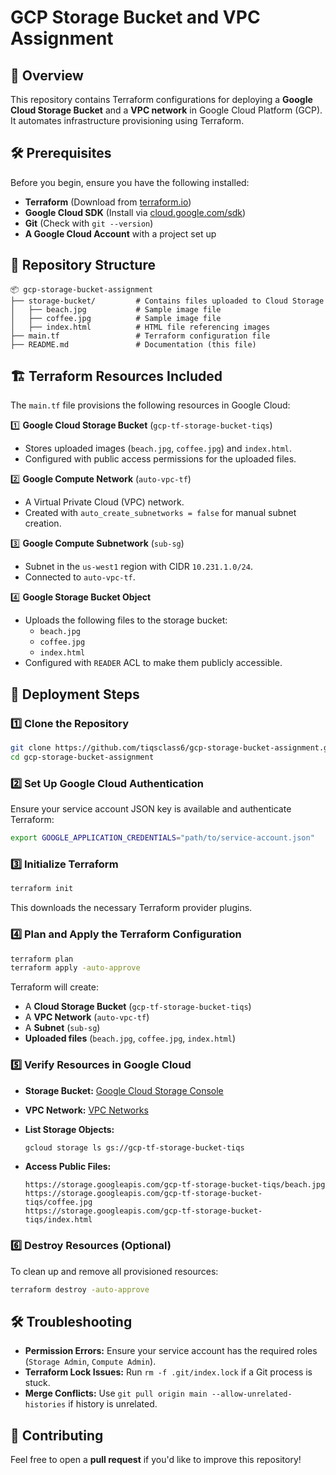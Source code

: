 # GCP Storage Bucket and VPC Assignment

## 📌 Overview

This repository contains Terraform configurations for deploying a **Google Cloud Storage Bucket** and a **VPC network** in Google Cloud Platform (GCP). It automates infrastructure provisioning using Terraform.

## 🛠 Prerequisites

Before you begin, ensure you have the following installed:

- **Terraform** (Download from [terraform.io](https://developer.hashicorp.com/terraform/downloads))
- **Google Cloud SDK** (Install via [cloud.google.com/sdk](https://cloud.google.com/sdk/docs/install))
- **Git** (Check with `git --version`)
- **A Google Cloud Account** with a project set up

## 📂 Repository Structure

```
📦 gcp-storage-bucket-assignment
├── storage-bucket/         # Contains files uploaded to Cloud Storage
│   ├── beach.jpg           # Sample image file
│   ├── coffee.jpg          # Sample image file
│   ├── index.html          # HTML file referencing images
├── main.tf                 # Terraform configuration file
├── README.md               # Documentation (this file)
```

## 🏗 Terraform Resources Included

The `main.tf` file provisions the following resources in Google Cloud:

1️⃣ **Google Cloud Storage Bucket** (`gcp-tf-storage-bucket-tiqs`)

- Stores uploaded images (`beach.jpg`, `coffee.jpg`) and `index.html`.
- Configured with public access permissions for the uploaded files.

2️⃣ **Google Compute Network** (`auto-vpc-tf`)

- A Virtual Private Cloud (VPC) network.
- Created with `auto_create_subnetworks = false` for manual subnet creation.

3️⃣ **Google Compute Subnetwork** (`sub-sg`)

- Subnet in the `us-west1` region with CIDR `10.231.1.0/24`.
- Connected to `auto-vpc-tf`.

4️⃣ **Google Storage Bucket Object**

- Uploads the following files to the storage bucket:
  - `beach.jpg`
  - `coffee.jpg`
  - `index.html`
- Configured with `READER` ACL to make them publicly accessible.

## 🚀 Deployment Steps

### 1️⃣ **Clone the Repository**

```sh
git clone https://github.com/tiqsclass6/gcp-storage-bucket-assignment.git
cd gcp-storage-bucket-assignment
```

### 2️⃣ **Set Up Google Cloud Authentication**

Ensure your service account JSON key is available and authenticate Terraform:

```sh
export GOOGLE_APPLICATION_CREDENTIALS="path/to/service-account.json"
```

### 3️⃣ **Initialize Terraform**

```sh
terraform init
```

This downloads the necessary Terraform provider plugins.

### 4️⃣ **Plan and Apply the Terraform Configuration**

```sh
terraform plan
terraform apply -auto-approve
```

Terraform will create:

- A **Cloud Storage Bucket** (`gcp-tf-storage-bucket-tiqs`)
- A **VPC Network** (`auto-vpc-tf`)
- A **Subnet** (`sub-sg`)
- **Uploaded files** (`beach.jpg`, `coffee.jpg`, `index.html`)

### 5️⃣ **Verify Resources in Google Cloud**

- **Storage Bucket:** [Google Cloud Storage Console](https://console.cloud.google.com/storage/browser)
- **VPC Network:** [VPC Networks](https://console.cloud.google.com/networking/networks)
- **List Storage Objects:**

  ```sh
  gcloud storage ls gs://gcp-tf-storage-bucket-tiqs
  ```

- **Access Public Files:**

  ```
  https://storage.googleapis.com/gcp-tf-storage-bucket-tiqs/beach.jpg
  https://storage.googleapis.com/gcp-tf-storage-bucket-tiqs/coffee.jpg
  https://storage.googleapis.com/gcp-tf-storage-bucket-tiqs/index.html
  ```

### 6️⃣ **Destroy Resources (Optional)**

To clean up and remove all provisioned resources:

```sh
terraform destroy -auto-approve
```

## 🛠 Troubleshooting

- **Permission Errors:** Ensure your service account has the required roles (`Storage Admin`, `Compute Admin`).
- **Terraform Lock Issues:** Run `rm -f .git/index.lock` if a Git process is stuck.
- **Merge Conflicts:** Use `git pull origin main --allow-unrelated-histories` if history is unrelated.

## 🤝 Contributing

Feel free to open a **pull request** if you'd like to improve this repository!
